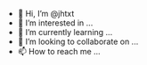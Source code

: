 - 👋 Hi, I’m @jhtxt
- 👀 I’m interested in ...
- 🌱 I’m currently learning ...
- 💞️ I’m looking to collaborate on ...
- 📫 How to reach me ...

<!---
jhtxt/jhtxt is a ✨ special ✨ repository because its `README.md` (this file) appears on your GitHub profile.
You can click the Preview link to take a look at your changes.
--->
